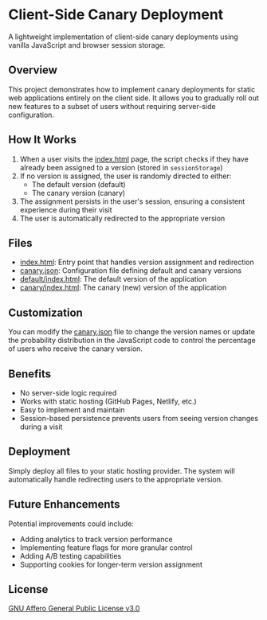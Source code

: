 # Client-Side Canary Deployment

A lightweight implementation of client-side canary deployments using vanilla JavaScript and browser session storage.

## Overview

This project demonstrates how to implement canary deployments for static web applications entirely on the client side. It allows you to gradually roll out new features to a subset of users without requiring server-side configuration.

## How It Works

1. When a user visits the [index.html](index.html) page, the script checks if they have already been assigned to a version (stored in `sessionStorage`)
2. If no version is assigned, the user is randomly directed to either:
   - The default version (default)
   - The canary version (canary)
3. The assignment persists in the user's session, ensuring a consistent experience during their visit
4. The user is automatically redirected to the appropriate version

## Files

- [index.html](index.html): Entry point that handles version assignment and redirection
- [canary.json](canary.json): Configuration file defining default and canary versions
- [default/index.html](default/index.html): The default version of the application
- [canary/index.html](canary/index.html): The canary (new) version of the application

## Customization

You can modify the [canary.json](canary.json) file to change the version names or update the probability distribution in the JavaScript code to control the percentage of users who receive the canary version.

## Benefits

- No server-side logic required
- Works with static hosting (GitHub Pages, Netlify, etc.)
- Easy to implement and maintain
- Session-based persistence prevents users from seeing version changes during a visit

## Deployment

Simply deploy all files to your static hosting provider. The system will automatically handle redirecting users to the appropriate version.

## Future Enhancements

Potential improvements could include:
- Adding analytics to track version performance
- Implementing feature flags for more granular control
- Adding A/B testing capabilities
- Supporting cookies for longer-term version assignment

## License

[GNU Affero General Public License v3.0](LICENSE)